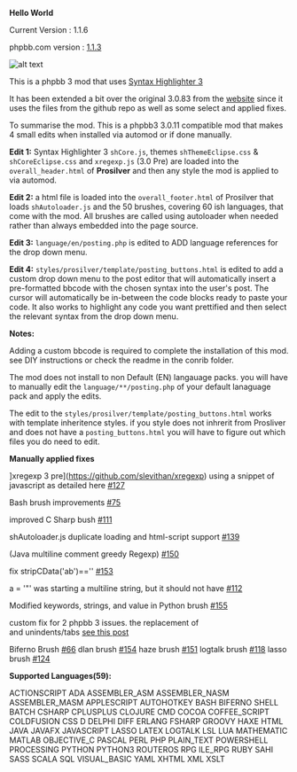 **Hello World**

Current Version : 1.1.6

phpbb.com version : [1.1.3](https://www.phpbb.com/customise/db/mod/syntax_highlighter_3_using_autoloader/sid_5e1d796a9d476069b6507f61b64c34a5)

![alt text](https://raw.github.com/randomessence/syntax3phppb3mod/master/contrib/example.png "Example")

This is a phpbb 3 mod that uses [Syntax Highlighter 3](https://github.com/alexgorbatchev/SyntaxHighlighter)

It has been extended a bit over the original 3.0.83 from the [website](http://alexgorbatchev.com/SyntaxHighlighter/) since it uses the files from the github repo as well as some select and applied fixes.

To summarise the mod. This is a phpbb3 3.0.11 compatible mod that makes 4 small edits when installed via automod or if done manually. 

**Edit 1:** Syntax Highlighter 3 `shCore.js`, themes `shThemeEclipse.css` & `shCoreEclipse.css` and `xregexp.js` (3.0 Pre) are loaded into the `overall_header.html` of **Prosilver** and then any style the mod is applied to via automod.

**Edit 2:** a html file is loaded into the `overall_footer.html` of Prosilver that loads `shAutoloader.js` and the 50 brushes, covering 60 ish languages, that come with the mod. All brushes are called using autoloader when needed rather than always embedded into the page source.

**Edit 3:** `language/en/posting.php` is edited to ADD language references for the drop down menu.

**Edit 4:** `styles/prosilver/template/posting_buttons.html` is edited to add a custom drop down menu to the post editor that will automatically insert a pre-formatted bbcode with the chosen syntax into the user's post. 
The cursor will automatically be in-between the code blocks ready to paste your code. It also works to highlight any code you want prettified and then select the relevant syntax from the drop down menu.

**Notes:** 

Adding a custom bbcode is required to complete the installation of this mod. see DIY instructions or check the readme in the conrib folder.

The mod does not install to non Default (EN) langauage packs. you will have to manually edit the `language/**/posting.php` of your default lanaguage pack and apply the edits.

The edit to the `styles/prosilver/template/posting_buttons.html` works with template inheritence styles. if you style does not inhrerit from Prosliver and does not have a `posting_buttons.html`
you will have to figure out which files you do need to edit.

**Manually applied fixes**

]xregexp 3 pre](https://github.com/slevithan/xregexp) using a snippet of javascript as detailed here [#127](https://github.com/alexgorbatchev/SyntaxHighlighter/issues/127#issuecomment-6405277)

Bash brush improvements [#75](https://github.com/alexgorbatchev/SyntaxHighlighter/pull/75)

improved C Sharp bush [#111](https://github.com/alexgorbatchev/SyntaxHighlighter/pull/111)

shAutoloader.js duplicate loading and html-script support [#139](https://github.com/alexgorbatchev/SyntaxHighlighter/pull/139)

(Java multiline comment greedy Regexp) [#150](https://github.com/alexgorbatchev/SyntaxHighlighter/pull/150)

fix stripCData('ab')=='' [#153](http://https://github.com/alexgorbatchev/SyntaxHighlighter/pull/153)

a = '"' was starting a multiline string, but it should not have [#112](https://github.com/alexgorbatchev/SyntaxHighlighter/pull/112/files)

Modified keywords, strings, and value in Python brush [#155](https://github.com/alexgorbatchev/SyntaxHighlighter/pull/155)

custom fix for 2 phpbb 3 issues. the replacement of <br> and unindents/tabs [see this post](https://www.phpbb.com/customise/db/mod/syntax_highlighter_3_using_autoloader/support/leading_tabs_in_lines_rendered_non_uniformly-t_101630)

Biferno Brush [#66](https://github.com/alexgorbatchev/SyntaxHighlighter/pull/66)
dlan brush [#154](https://github.com/alexgorbatchev/SyntaxHighlighter/pull/154)
haze brush [#151](https://github.com/alexgorbatchev/SyntaxHighlighter/pull/151)
logtalk brush [#118](https://github.com/alexgorbatchev/SyntaxHighlighter/pull/118)
lasso brush  [#124](https://github.com/alexgorbatchev/SyntaxHighlighter/pull/124)

**Supported Languages(59):**

ACTIONSCRIPT
ADA
ASSEMBLER_ASM
ASSEMBLER_NASM
ASSEMBLER_MASM
APPLESCRIPT
AUTOHOTKEY
BASH
BIFERNO
SHELL
BATCH
CSHARP
CPLUSPLUS
CLOJURE
CMD
COCOA
COFFEE_SCRIPT
COLDFUSION
CSS
D
DELPHI
DIFF
ERLANG
FSHARP
GROOVY
HAXE
HTML
JAVA
JAVAFX
JAVASCRIPT
LASSO
LATEX
LOGTALK
LSL
LUA
MATHEMATIC
MATLAB
OBJECTIVE_C
PASCAL
PERL
PHP
PLAIN_TEXT
POWERSHELL
PROCESSING
PYTHON
PYTHON3
ROUTEROS
RPG
ILE_RPG
RUBY
SAHI
SASS
SCALA
SQL
VISUAL_BASIC
YAML
XHTML
XML
XSLT
